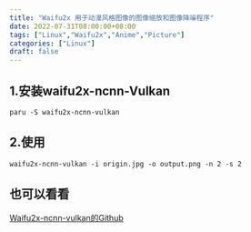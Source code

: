 ```yaml
---
title: "Waifu2x 用于动漫风格图像的图像缩放和图像降噪程序"
date: 2022-07-31T08:00:00+08:00
tags: ["Linux","Waifu2x","Anime","Picture"]
categories: ["Linux"]
draft: false
---
```


## 1.安装waifu2x-ncnn-Vulkan

`paru -S waifu2x-ncnn-vulkan`

## 2.使用

`waifu2x-ncnn-vulkan -i origin.jpg -o output.png -n 2 -s 2`

## 也可以看看

[Waifu2x-ncnn-vulkan的Github](https://github.com/nihui/waifu2x-ncnn-vulkan)
